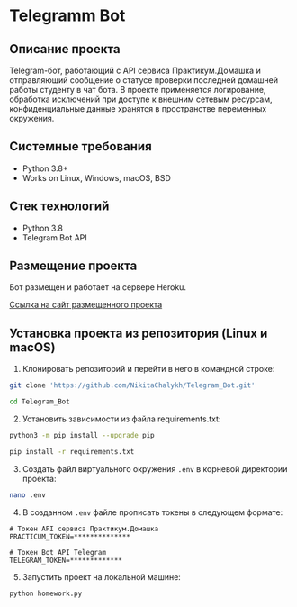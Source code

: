 Telegramm Bot
=====

Описание проекта
----------
Telegram-бот, работающий с API сервиса Практикум.Домашка и отправляющий сообщение о статусе проверки последней домашней работы студенту в чат бота. В проекте применяется логирование, обработка исключений при доступе к внешним сетевым ресурсам, конфиденциальные данные хранятся в пространстве переменных окружения. 

Системные требования
----------
* Python 3.8+
* Works on Linux, Windows, macOS, BSD

Стек технологий
----------
* Python 3.8
* Telegram Bot API

Размещение проекта
----------
Бот размещен и работает на сервере Heroku. 

[Ссылка на сайт размещенного проекта](https://dashboard.heroku.com/apps/practicum-bot223613/)

Установка проекта из репозитория (Linux и macOS)
----------

1. Клонировать репозиторий и перейти в него в командной строке:
```bash
git clone 'https://github.com/NikitaChalykh/Telegram_Bot.git'

cd Telegram_Bot
```
2. Установить зависимости из файла requirements.txt:
```bash
python3 -m pip install --upgrade pip

pip install -r requirements.txt
```
3. Создать файл виртуального окружения ```.env``` в корневой директории проекта:
```bash
nano .env
```
4. В созданном ```.env``` файле прописать токены в следующем формате:
```
# Токен API сервиса Практикум.Домашка
PRACTICUM_TOKEN=**************

# Токен Bot API Telegram
TELEGRAM_TOKEN=*************
```
5. Запустить проект на локальной машине:
```bash
python homework.py
```
